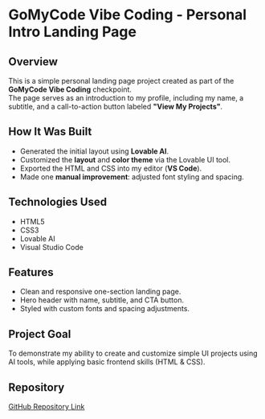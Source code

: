 # GoMyCode Vibe Coding - Personal Intro Landing Page

## Overview
This is a simple personal landing page project created as part of the **GoMyCode Vibe Coding** checkpoint.  
The page serves as an introduction to my profile, including my name, a subtitle, and a call-to-action button labeled **"View My Projects"**.

## How It Was Built
- Generated the initial layout using **Lovable AI**.
- Customized the **layout** and **color theme** via the Lovable UI tool.
- Exported the HTML and CSS into my editor (**VS Code**).
- Made one **manual improvement**: adjusted font styling and spacing.

## Technologies Used
- HTML5
- CSS3
- Lovable AI
- Visual Studio Code

## Features
- Clean and responsive one-section landing page.
- Hero header with name, subtitle, and CTA button.
- Styled with custom fonts and spacing adjustments.

## Project Goal
To demonstrate my ability to create and customize simple UI projects using AI tools, while applying basic frontend skills (HTML & CSS).

## Repository
[GitHub Repository Link](https://github.com/gracemugeche/gomycode-AI-vibe-coding-checkpoint.git)
